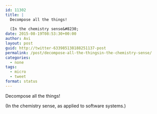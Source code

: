 ```yaml
---
id: 11302
title: |
  Decompose all the things!
  
  (In the chemistry sense&#8230;
date: 2015-08-19T08:53:30+00:00
author: Avi
layout: post
guid: http://twitter-633985138188251137-post
permalink: /post/decompose-all-the-thingsin-the-chemistry-sense/
categories:
  - none
tags:
  - micro
  - tweet
format: status
---
```

Decompose all the things!

(In the chemistry sense, as applied to software systems.)